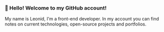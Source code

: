 ### 👋 Hello! Welcome to my GitHub account!

My name is Leonid, I'm a front-end developer.
In my account you can find notes on current technologies, open-source projects and portfolios.
